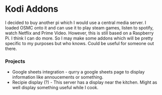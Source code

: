 # Kodi Addons

I decided to buy another pi which I would use a central media server. I loaded
OSMC onto it and can use it to play steam games, listen to spotify, watch 
Netflix and Prime Video. However, this is still based on a Raspberry Pi. I think
I can do more. So I may make some addons which will be pretty specific to my 
purposes but who knows. Could be useful for someone out there. 

### Projects

+ Google sheets integration - qurry a google sheets page to display information
like annoucements or something.
+ Recipie display (?) - This server has a display near the kitchen. Might as 
  well display something useful while I cook.
